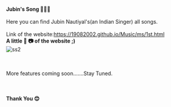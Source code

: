 **Jubin's Song 🎵🎵🎵**
</br></br>
Here you can find Jubin Nautiyal's(an Indian Singer) all songs.</br></br>
Link of the website:https://19082002.github.io/Music/ms/1st.html </br>
**A little 📸 📷 of the website ;)**</br>
![ss2](https://user-images.githubusercontent.com/76838248/132938667-d2cd6d52-4d72-4786-a0fb-def49db7c3ee.png)

</br></br>
More features coming soon.......Stay Tuned.</br></br></br></br>
**Thank You 😊**


